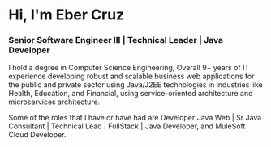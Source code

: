 

# Hi, I'm Eber Cruz

### Senior Software Engineer III | Technical Leader | Java Developer   

I hold a degree in Computer Science Engineering, Overall 9+ years of IT experience developing robust and scalable business web applications for the public and private sector using Java/J2EE technologies in industries like Health, Education, and Financial, using service-oriented architecture and microservices architecture.

Some of the roles that I have or have had are  Developer Java Web |  Sr Java Consultant | Technical Lead | FullStack |  Java Developer, and MuleSoft Cloud Developer.

<!--
**ebercruzf/ebercruzf** is a ✨ _special_ ✨ repository because its `README.md` (this file) appears on your GitHub profile.

Here are some ideas to get you started:

- 🔭 I’m currently working on ...
- 🌱 I’m currently learning ...
- 👯 I’m looking to collaborate on ...
- 🤔 I’m looking for help with ...
- 💬 Ask me about ...
- 📫 How to reach me: ...
- 😄 Pronouns: ...
- ⚡ Fun fact: ...
### Hi there 👋
-->
